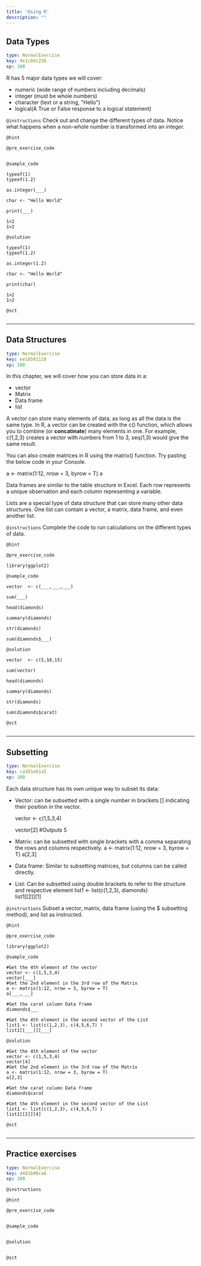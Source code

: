 ```yaml
---
title: 'Using R'
description: ""
---
```


## Data Types

```yaml
type: NormalExercise
key: 9e1c8dc226
xp: 100
```

R has 5 major data types we will cover:

- numeric (wide range of numbers including decimals)
- integer (must be whole numbers)
- character (text or a string, "Hello")
- logical(A True or False response to a logical statement)

`@instructions`
Check out and change the different types of data. Notice what happens when a non-whole number is transformed into an integer.

`@hint`


`@pre_exercise_code`
```{r}

```

`@sample_code`
```{r}
typeof(1)
typeof(1.2)

as.integer(___)

char <- "Hello World"

print(___)

1<2
1>2
```

`@solution`
```{r}
typeof(1)
typeof(1.2)

as.integer(1.2)

char <- "Hello World"

print(char)

1<2
1>2
```

`@sct`
```{r}

```

---

## Data Structures

```yaml
type: NormalExercise
key: ee18591110
xp: 100
```

In this chapter, we will cover how you can store data in a:

- vector
- Matrix
- Data frame
- list

A vector can store many elements of data, as long as all the data is the same type. In R, a vector can be created with the c() function, which allows you to combine (or **concatinate**) many elements in one. For example, c(1,2,3) creates a vector with numbers from 1 to 3, seq(1,3) would give the same result. 

You can also create matrices in R using the matrix() function. Try pasting the below code in your Console.

a <- matrix(1:12, nrow = 3, byrow = T)
a

Data frames are similar to the table structure in Excel. Each row represents a unique observation and each column representing a variable. 

Lists are a special type of data structure that can store many other data structures. One list can contain a vector, a matrix, data frame, and even another list.

`@instructions`
Complete the code to run calculations on the different types of data.

`@hint`


`@pre_exercise_code`
```{r}
library(ggplot2)
```

`@sample_code`
```{r}
vector  <- c(___,___,___)

sum(___)

head(diamonds)

summary(diamonds)

str(diamonds)

sum(diamonds$___)
```

`@solution`
```{r}
vector  <- c(5,10,15)

sum(vector)

head(diamonds)

summary(diamonds)

str(diamonds)

sum(diamonds$carat)

```

`@sct`
```{r}

```

---

## Subsetting

```yaml
type: NormalExercise
key: ca381e61a5
xp: 100
```

Each data structure has its own unique way to subset its data:

- Vector: can be subsetted with a single number in brackets [] indicating their position in the vector. 

  vector <- c(1,5,3,4)

  vector[2] #Outputs 5

- Matrix: can be subsetted with single brackets with a comma separating the rows and columns respectively.
a <- matrix(1:12, nrow = 3, byrow = T)
a[2,3]

- Data frame: Similar to subsetting matrices, but columns can be called directly.


- List: Can be subsetted using double brackets to refer to the structure and respective element
list1 <- list(c(1,2,3), diamonds)  
list1[[2]][1]

`@instructions`
Subset a vector, matrix, data frame (using the $ subsetting method), and list as instructed.

`@hint`


`@pre_exercise_code`
```{r}
library(ggplot2)
```

`@sample_code`
```{r}
#Get the 4th element of the vector
vector <- c(1,5,3,4)
vector[___]
#Get the 2nd element in the 3rd row of the Matrix
a <- matrix(1:12, nrow = 3, byrow = T)
a[___,___]

#Get the carat column Data frame
diamonds$___

#Get the 4th element in the second vector of the List
list1 <- list(c(1,2,3), c(4,5,6,7) )  
list1[[___]][___]

```

`@solution`
```{r}
#Get the 4th element of the vector
vector <- c(1,5,3,4)
vector[4]
#Get the 2nd element in the 3rd row of the Matrix
a <- matrix(1:12, nrow = 3, byrow = T)
a[2,3]

#Get the carat column Data frame
diamonds$carat

#Get the 4th element in the second vector of the List
list1 <- list(c(1,2,3), c(4,5,6,7) )  
list1[[2]][4]

```

`@sct`
```{r}

```

---

## Practice exercises

```yaml
type: NormalExercise
key: 4481b90ca6
xp: 100
```



`@instructions`


`@hint`


`@pre_exercise_code`

```{r}

```


`@sample_code`

```{r}

```


`@solution`

```{r}

```


`@sct`

```{r}

```
